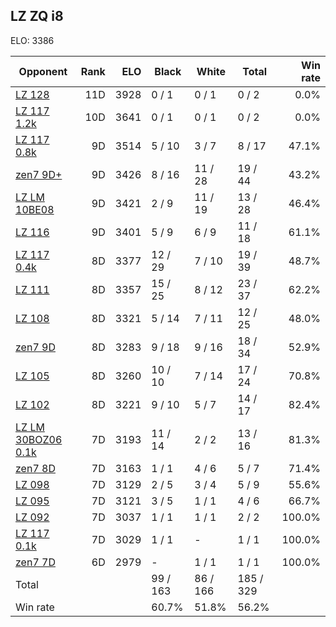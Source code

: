 ## LZ ZQ i8 ##

ELO: 3386

Opponent | Rank | ELO | Black | White | Total | Win rate
---------|-----:|----:|-------|-------|-------|-------:
[LZ 128](LZ%20128.md) | 11D | 3928 | 0 / 1 | 0 / 1 | 0 / 2 | 0.0%
[LZ 117 1.2k](LZ%20117%201.2k.md) | 10D | 3641 | 0 / 1 | 0 / 1 | 0 / 2 | 0.0%
[LZ 117 0.8k](LZ%20117%200.8k.md) | 9D | 3514 | 5 / 10 | 3 / 7 | 8 / 17 | 47.1%
[zen7 9D+](zen7%209D+.md) | 9D | 3426 | 8 / 16 | 11 / 28 | 19 / 44 | 43.2%
[LZ LM 10BE08](LZ%20LM%2010BE08.md) | 9D | 3421 | 2 / 9 | 11 / 19 | 13 / 28 | 46.4%
[LZ 116](LZ%20116.md) | 9D | 3401 | 5 / 9 | 6 / 9 | 11 / 18 | 61.1%
[LZ 117 0.4k](LZ%20117%200.4k.md) | 8D | 3377 | 12 / 29 | 7 / 10 | 19 / 39 | 48.7%
[LZ 111](LZ%20111.md) | 8D | 3357 | 15 / 25 | 8 / 12 | 23 / 37 | 62.2%
[LZ 108](LZ%20108.md) | 8D | 3321 | 5 / 14 | 7 / 11 | 12 / 25 | 48.0%
[zen7 9D](zen7%209D.md) | 8D | 3283 | 9 / 18 | 9 / 16 | 18 / 34 | 52.9%
[LZ 105](LZ%20105.md) | 8D | 3260 | 10 / 10 | 7 / 14 | 17 / 24 | 70.8%
[LZ 102](LZ%20102.md) | 8D | 3221 | 9 / 10 | 5 / 7 | 14 / 17 | 82.4%
[LZ LM 30BOZ06 0.1k](LZ%20LM%2030BOZ06%200.1k.md) | 7D | 3193 | 11 / 14 | 2 / 2 | 13 / 16 | 81.3%
[zen7 8D](zen7%208D.md) | 7D | 3163 | 1 / 1 | 4 / 6 | 5 / 7 | 71.4%
[LZ 098](LZ%20098.md) | 7D | 3129 | 2 / 5 | 3 / 4 | 5 / 9 | 55.6%
[LZ 095](LZ%20095.md) | 7D | 3121 | 3 / 5 | 1 / 1 | 4 / 6 | 66.7%
[LZ 092](LZ%20092.md) | 7D | 3037 | 1 / 1 | 1 / 1 | 2 / 2 | 100.0%
[LZ 117 0.1k](LZ%20117%200.1k.md) | 7D | 3029 | 1 / 1 | - | 1 / 1 | 100.0%
[zen7 7D](zen7%207D.md) | 6D | 2979 | - | 1 / 1 | 1 / 1 | 100.0%
Total | | | 99 / 163 | 86 / 166 | 185 / 329 | 
Win rate| | | 60.7% | 51.8% | 56.2% | 
